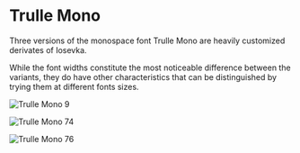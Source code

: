 # Trulle Mono

Three versions of the monospace font Trulle Mono are heavily customized derivates of Iosevka.

While the font widths constitute the most noticeable difference between the variants, they do have other characteristics that can be distinguished by trying them at different fonts sizes.

![Trulle Mono 9](/Images/trulle-mono-9.png)

![Trulle Mono 74](/Images/trulle-mono-74.png)

![Trulle Mono 76](/Images/trulle-mono-76.png)
